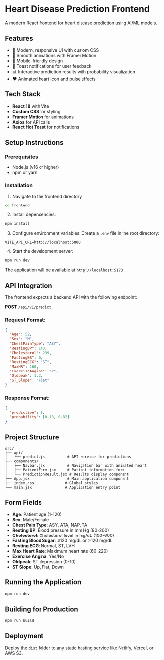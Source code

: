# Heart Disease Prediction Frontend

A modern React frontend for heart disease prediction using AI/ML models.

## Features

- 🎨 Modern, responsive UI with custom CSS
- 🚀 Smooth animations with Framer Motion
- 📱 Mobile-friendly design
- 🔔 Toast notifications for user feedback
- 📊 Interactive prediction results with probability visualization
- ❤️ Animated heart icon and pulse effects

## Tech Stack

- **React 18** with Vite
- **Custom CSS** for styling
- **Framer Motion** for animations
- **Axios** for API calls
- **React Hot Toast** for notifications

## Setup Instructions

### Prerequisites
- Node.js (v16 or higher)
- npm or yarn

### Installation

1. Navigate to the frontend directory:
```bash
cd frontend
```

2. Install dependencies:
```bash
npm install
```

3. Configure environment variables:
Create a `.env` file in the root directory:
```env
VITE_API_URL=http://localhost:5000
```

4. Start the development server:
```bash
npm run dev
```

The application will be available at `http://localhost:5173`

## API Integration

The frontend expects a backend API with the following endpoint:

**POST** `/api/v1/predict`

### Request Format:
```json
{
  "Age": 52,
  "Sex": "M",
  "ChestPainType": "ASY",
  "RestingBP": 140,
  "Cholesterol": 239,
  "FastingBS": 0,
  "RestingECG": "ST",
  "MaxHR": 160,
  "ExerciseAngina": "Y",
  "Oldpeak": 1.2,
  "ST_Slope": "Flat"
}
```

### Response Format:
```json
{
  "prediction": 1,
  "probability": [0.18, 0.82]
}
```

## Project Structure

```
src/
├── api/
│   └── predict.js          # API service for predictions
├── components/
│   ├── Navbar.jsx          # Navigation bar with animated heart
│   ├── PatientForm.jsx     # Patient information form
│   └── PredictionResult.jsx # Results display component
├── App.jsx                 # Main application component
├── index.css              # Global styles
└── main.jsx               # Application entry point
```

## Form Fields

- **Age**: Patient age (1-120)
- **Sex**: Male/Female
- **Chest Pain Type**: ASY, ATA, NAP, TA
- **Resting BP**: Blood pressure in mm Hg (80-200)
- **Cholesterol**: Cholesterol level in mg/dL (100-600)
- **Fasting Blood Sugar**: ≤120 mg/dL or >120 mg/dL
- **Resting ECG**: Normal, ST, LVH
- **Max Heart Rate**: Maximum heart rate (60-220)
- **Exercise Angina**: Yes/No
- **Oldpeak**: ST depression (0-10)
- **ST Slope**: Up, Flat, Down

## Running the Application

```bash
npm run dev
```

## Building for Production

```bash
npm run build
```

## Deployment

Deploy the `dist` folder to any static hosting service like Netlify, Vercel, or AWS S3.